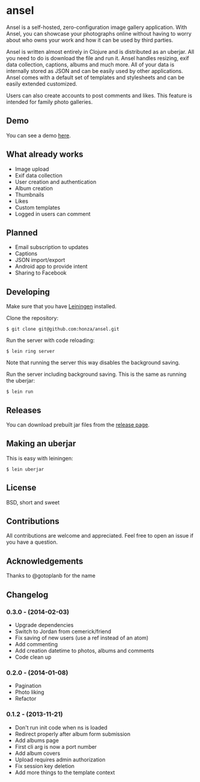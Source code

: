 ansel
=======

Ansel is a self-hosted, zero-configuration image gallery application.  With
Ansel, you can showcase your photographs online without having to worry about
who owns your work and how it can be used by third parties.

Ansel is written almost entirely in Clojure and is distributed as an uberjar.
All you need to do is download the file and run it.  Ansel handles resizing,
exif data collection, captions, albums and much more.  All of your data is
internally stored as JSON and can be easily used by other applications.  Ansel
comes with a default set of templates and stylesheets and can be easily
extended customized.

Users can also create accounts to post comments and likes.  This feature is
intended for family photo galleries.

Demo
----

You can see a demo [here](http://ansel.demo.honza.ca/).

What already works
------------------

* Image upload
* Exif data collection
* User creation and authentication
* Album creation
* Thumbnails
* Likes
* Custom templates
* Logged in users can comment

Planned
-------

* Email subscription to updates
* Captions
* JSON import/export
* Android app to provide intent
* Sharing to Facebook

Developing
----------

Make sure that you have [Leiningen](https://github.com/technomancy/leiningen)
installed.

Clone the repository:

    $ git clone git@github.com:honza/ansel.git

Run the server with code reloading:

    $ lein ring server

Note that running the server this way disables the background saving.

Run the server including background saving.  This is the same as running the
uberjar:

    $ lein run

Releases
--------

You can download prebuilt jar files from the
[release page](http://honza.ca/ansel/).

Making an uberjar
-----------------

This is easy with leiningen:

    $ lein uberjar

License
-------

BSD, short and sweet

Contributions
-------------

All contributions are welcome and appreciated.  Feel free to open an issue if
you have a question.

Acknowledgements
----------------

Thanks to @gotoplanb for the name

Changelog
---------

### 0.3.0 - (2014-02-03)

* Upgrade dependencies
* Switch to Jordan from cemerick/friend
* Fix saving of new users (use a ref instead of an atom)
* Add commenting
* Add creation datetime to photos, albums and comments
* Code clean up

### 0.2.0 - (2014-01-08)

* Pagination
* Photo liking
* Refactor

### 0.1.2 - (2013-11-21)

* Don't run init code when ns is loaded
* Redirect properly after album form submission
* Add albums page
* First cli arg is now a port number
* Add album covers
* Upload requires admin authorization
* Fix session key deletion
* Add more things to the template context
